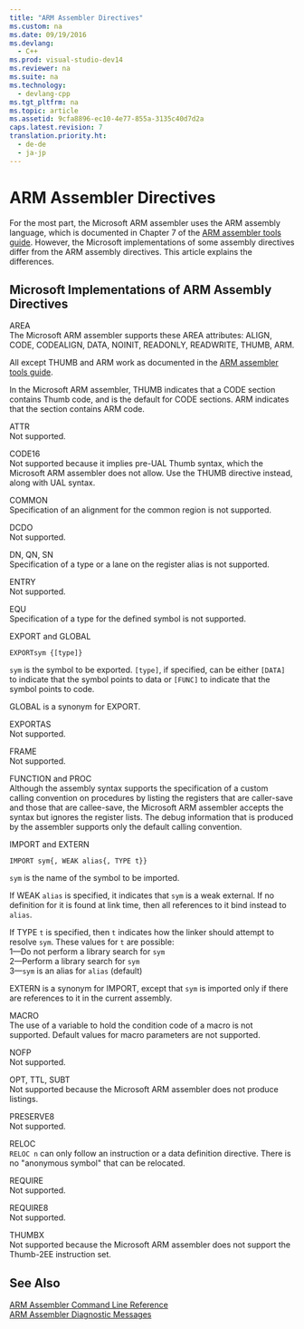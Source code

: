 ```yaml
---
title: "ARM Assembler Directives"
ms.custom: na
ms.date: 09/19/2016
ms.devlang: 
  - C++
ms.prod: visual-studio-dev14
ms.reviewer: na
ms.suite: na
ms.technology: 
  - devlang-cpp
ms.tgt_pltfrm: na
ms.topic: article
ms.assetid: 9cfa8896-ec10-4e77-855a-3135c40d7d2a
caps.latest.revision: 7
translation.priority.ht: 
  - de-de
  - ja-jp
---
```

# ARM Assembler Directives
For the most part, the Microsoft ARM assembler uses the ARM assembly language, which is documented in Chapter 7 of the [ARM assembler tools guide](http://go.microsoft.com/fwlink/?LinkId=246102). However, the Microsoft implementations of some assembly directives differ from the ARM assembly directives. This article explains the differences.  
  
## Microsoft Implementations of ARM Assembly Directives  
 AREA  
 The Microsoft ARM assembler supports these AREA attributes: ALIGN, CODE, CODEALIGN, DATA, NOINIT, READONLY, READWRITE, THUMB, ARM.  
  
 All except THUMB and ARM work as documented in the [ARM assembler tools guide](http://go.microsoft.com/fwlink/?LinkId=246102).  
  
 In the Microsoft ARM assembler, THUMB indicates that a CODE section contains Thumb code, and is the default for CODE sections.  ARM indicates that the section contains ARM code.  
  
 ATTR  
 Not supported.  
  
 CODE16  
 Not supported because it implies pre-UAL Thumb syntax, which the Microsoft ARM assembler does not allow.  Use the THUMB directive instead, along with UAL syntax.  
  
 COMMON  
 Specification of an alignment for the common region is not supported.  
  
 DCDO  
 Not supported.  
  
 DN, QN, SN  
 Specification of a type or a lane on the register alias is not supported.  
  
 ENTRY  
 Not supported.  
  
 EQU  
 Specification of a type for the defined symbol is not supported.  
  
 EXPORT and GLOBAL  
 ```  
EXPORTsym {[type]}  
```  
  
 `sym` is the symbol to be exported.  `[type]`, if specified, can be either `[DATA]` to indicate that the symbol points to data or `[FUNC]` to indicate that the symbol points to code.  
  
 GLOBAL is a synonym for EXPORT.  
  
 EXPORTAS  
 Not supported.  
  
 FRAME  
 Not supported.  
  
 FUNCTION and PROC  
 Although the assembly syntax supports the specification of a custom calling convention on procedures by listing the registers that are caller-save and those that are callee-save, the Microsoft ARM assembler accepts the syntax but ignores the register lists.  The debug information that is produced by the assembler supports only the default calling convention.  
  
 IMPORT and EXTERN  
 ```  
IMPORT sym{, WEAK alias{, TYPE t}}  
```  
  
 `sym` is the name of the symbol to be imported.  
  
 If WEAK `alias` is specified, it indicates that `sym` is a weak external. If no definition for it is found at link time, then all references to it bind instead to `alias`.  
  
 If TYPE  `t` is specified, then `t` indicates how the linker should attempt to resolve `sym`.  These values for `t` are possible:   
1—Do not perform a library search for `sym`  
2—Perform a library search for `sym`  
3—`sym` is an alias for `alias` (default)  
  
 EXTERN is a synonym for IMPORT, except that `sym` is imported only if there are references to it in the current assembly.  
  
 MACRO  
 The use of a variable to hold the condition code of a macro is not supported. Default values for macro parameters are not supported.  
  
 NOFP  
 Not supported.  
  
 OPT, TTL, SUBT  
 Not supported because the Microsoft ARM assembler does not produce listings.  
  
 PRESERVE8  
 Not supported.  
  
 RELOC  
 `RELOC n` can only follow an instruction or a data definition directive. There is no "anonymous symbol" that can be relocated.  
  
 REQUIRE  
 Not supported.  
  
 REQUIRE8  
 Not supported.  
  
 THUMBX  
 Not supported because the Microsoft ARM assembler does not support the Thumb-2EE instruction set.  
  
## See Also  
 [ARM Assembler Command Line Reference](../vs140/ARM-Assembler-Command-Line-Reference.md)   
 [ARM Assembler Diagnostic Messages](../vs140/ARM-Assembler-Diagnostic-Messages.md)
